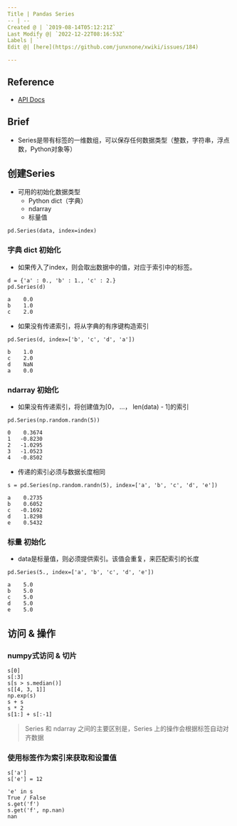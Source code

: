 ```yaml
---
Title | Pandas Series
-- | --
Created @ | `2019-08-14T05:12:21Z`
Last Modify @| `2022-12-22T08:16:53Z`
Labels | ``
Edit @| [here](https://github.com/junxnone/xwiki/issues/184)

---
```

## Reference
- [API Docs](https://pandas.pydata.org/pandas-docs/stable/reference/series.html)

## Brief
- Series是带有标签的一维数组，可以保存任何数据类型（整数，字符串，浮点数，Python对象等）


## 创建Series
- 可用的初始化数据类型
  - Python dict（字典）
  - ndarray
  - 标量值

```
pd.Series(data, index=index)
```

### 字典 dict 初始化

- 如果传入了index，则会取出数据中的值，对应于索引中的标签。
```
d = {'a' : 0., 'b' : 1., 'c' : 2.}
pd.Series(d)

a    0.0
b    1.0
c    2.0
```

- 如果没有传递索引，将从字典的有序键构造索引
```
pd.Series(d, index=['b', 'c', 'd', 'a'])

b    1.0
c    2.0
d    NaN
a    0.0
```

### ndarray 初始化
- 如果没有传递索引，将创建值为[0， ...， len(data) - 1]的索引
```
pd.Series(np.random.randn(5))

0    0.3674
1   -0.8230
2   -1.0295
3   -1.0523
4   -0.8502
```
- 传递的索引必须与数据长度相同
```
s = pd.Series(np.random.randn(5), index=['a', 'b', 'c', 'd', 'e'])

a    0.2735
b    0.6052
c   -0.1692
d    1.8298
e    0.5432
```

### 标量 初始化
- data是标量值，则必须提供索引。该值会重复，来匹配索引的长度
```
pd.Series(5., index=['a', 'b', 'c', 'd', 'e'])

a    5.0
b    5.0
c    5.0
d    5.0
e    5.0
```

## 访问 & 操作
### numpy式访问 & 切片
```
s[0]
s[:3]
s[s > s.median()]
s[[4, 3, 1]]
np.exp(s)
s + s
s * 2
s[1:] + s[:-1]
```
> Series 和 ndarray 之间的主要区别是，Series 上的操作会根据标签自动对齐数据

### 使用标签作为索引来获取和设置值
```
s['a']
s['e'] = 12

'e' in s
True / False
s.get('f')
s.get('f', np.nan)
nan
```



